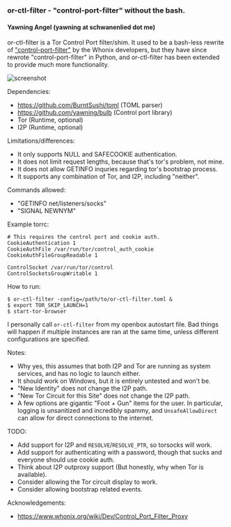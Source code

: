 ### or-ctl-filter - "control-port-filter" without the bash.
#### Yawning Angel (yawning at schwanenlied dot me)

or-ctl-filter is a Tor Control Port filter/shim.  It used to be a bash-less
rewrite of ["control-port-filter"](https://github.com/Whonix/control-port-filter)
by the Whonix developers, but they have since rewrote "control-port-filter" in
Python, and or-ctl-filter has been extended to provide much more functionality.

![screenshot](https://raw.github.com/Yawning/or-ctl-filter/screenshots/or-ctl-filter-tor-i2p.png)

Dependencies:
 * https://github.com/BurntSushi/toml (TOML parser)
 * https://github.com/yawning/bulb (Control port library)
 * Tor (Runtime, optional)
 * I2P (Runtime, optional)

Limitations/differences:
 * It only supports NULL and SAFECOOKIE authentication.
 * It does not limit request lengths, because that's tor's problem, not mine.
 * It does not allow GETINFO inquries regarding tor's bootstrap process.
 * It supports any combination of Tor, and I2P, including "neither".

Commands allowed:
 * "GETINFO net/listeners/socks"
 * "SIGNAL NEWNYM"

Example torrc:
```
# This requires the control port and cookie auth.
CookieAuthentication 1
CookieAuthFile /var/run/tor/control_auth_cookie
CookieAuthFileGroupReadable 1

ControlSocket /var/run/tor/control
ControlSocketsGroupWritable 1
```

How to run:
```
$ or-ctl-filter -config=/path/to/or-ctl-filter.toml &
$ export TOR_SKIP_LAUNCH=1
$ start-tor-browser
```

I personally call `or-ctl-filter` from my openbox autostart file.  Bad things
will happen if multiple instances are ran at the same time, unless different
configurations are specified.

Notes:
 * Why yes, this assumes that both I2P and Tor are running as system services,
   and has no logic to launch either.
 * It should work on Windows, but it is entirely untested and won't be.
 * "New Identity" does not change the I2P path.
 * "New Tor Circuit for this Site" does not change the I2P path.
 * A few options are gigantic "Foot + Gun" items for the user.  In particular,
   logging is unsanitized and incredibly spammy, and `UnsafeAllowDirect`
   can allow for direct connections to the internet.

TODO:
 * Add support for I2P and `RESOLVE`/`RESOLVE_PTR`, so torsocks will work.
 * Add support for authenticating with a password, though that sucks and
   everyone should use cookie auth.
 * Think about I2P outproxy support (But honestly, why when Tor is available).
 * Consider allowing the Tor circuit display to work.
 * Consider allowing bootstrap related events.

Acknowledgements:
 * https://www.whonix.org/wiki/Dev/Control_Port_Filter_Proxy
